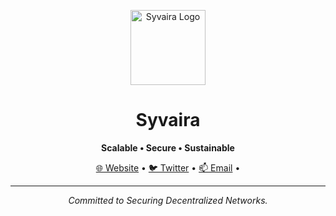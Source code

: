 <p align="center">
  <img src="assets/.png" alt="Syvaira Logo" width="120"/>
</p>

<h1 align="center">Syvaira</h1>

<p align="center"><strong>Scalable • Secure • Sustainable</strong></p>

<p align="center">
  <a href="https://syvaira.pages.dev">🌐 Website</a> •
  <a href="https://twitter.com/syvaira">🐦 Twitter</a> •
  <a href="mailto:syvairaa@gmail.com">📫 Email</a> •
</p>

---

<p align="center"><em>Committed to Securing Decentralized Networks.</em></p>
